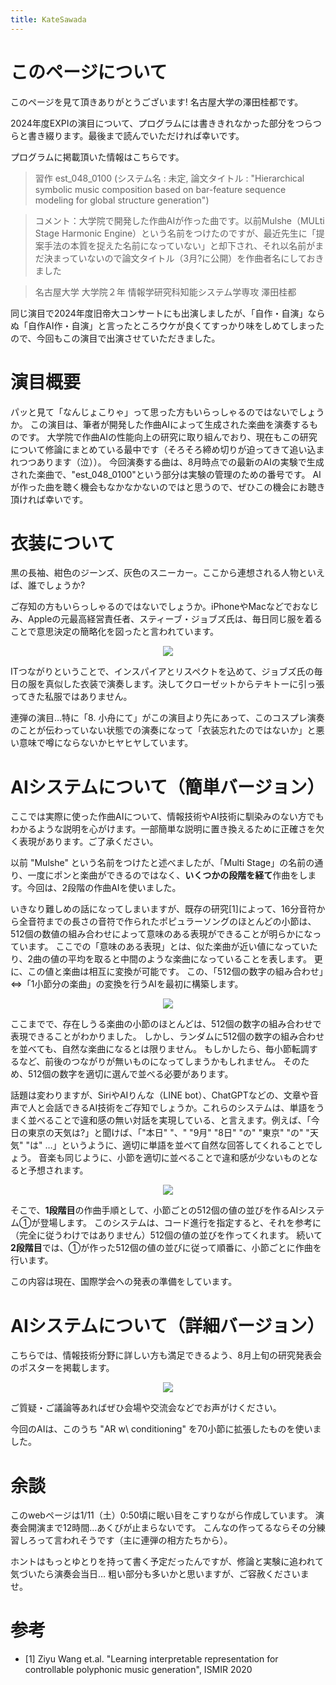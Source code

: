 ```yaml
---
title: KateSawada
---
```


<!-- Google tag (gtag.js) -->
<script async src="https://www.googletagmanager.com/gtag/js?id=G-V15TCBQT2E"></script>
<script>
  window.dataLayer = window.dataLayer || [];
  function gtag(){dataLayer.push(arguments);}
  gtag('js', new Date());

  gtag('config', 'G-V15TCBQT2E');
</script>

# このページについて

このページを見て頂きありがとうございます! 名古屋大学の澤田桂都です。

2024年度EXPIの演目について、プログラムには書ききれなかった部分をつらつらと書き綴ります。最後まで読んでいただければ幸いです。

プログラムに掲載頂いた情報はこちらです。

> 習作 est_048_0100
(システム名 : 未定, 論文タイトル : "Hierarchical symbolic music composition based on bar-feature sequence modeling for global structure generation")

> コメント：大学院で開発した作曲AIが作った曲です。以前Mulshe（MULti Stage Harmonic Engine）という名前をつけたのですが、最近先生に「提案手法の本質を捉えた名前になっていない」と却下され、それ以名前がまだ決まっていないので論文タイトル（3月?に公開）を作曲者名にしておきました

> 名古屋大学 大学院２年 情報学研究科知能システム学専攻 澤田桂都

同じ演目で2024年度旧帝大コンサートにも出演しましたが、「自作・自演」ならぬ「自作AI作・自演」と言ったところウケが良くてすっかり味をしめてしまったので、今回もこの演目で出演させていただきました。

# 演目概要

パッと見て「なんじょこりゃ」って思った方もいらっしゃるのではないでしょうか。
この演目は、筆者が開発した作曲AIによって生成された楽曲を演奏するものです。
大学院で作曲AIの性能向上の研究に取り組んでおり、現在もこの研究について修論にまとめている最中です（そろそろ締め切りが迫ってきて追い込まれつつあります（泣））。
今回演奏する曲は、8月時点での最新のAIの実験で生成された楽曲で、"est_048_0100"という部分は実験の管理のための番号です。
AIが作った曲を聴く機会もなかなかないのではと思うので、ぜひこの機会にお聴き頂ければ幸いです。

# 衣装について

黒の長袖、紺色のジーンズ、灰色のスニーカー。ここから連想される人物といえば、誰でしょうか?

ご存知の方もいらっしゃるのではないでしょうか。iPhoneやMacなどでおなじみ、Appleの元最高経営責任者、スティーブ・ジョブズ氏は、毎日同じ服を着ることで意思決定の簡略化を図ったと言われています。

<div style="text-align: center;">
    <a href="https://www.google.com/url?sa=i&url=https%3A%2F%2Fforbesjapan.com%2Farticles%2Fdetail%2F16710&psig=AOvVaw18xnoS3HipfdDoQe4FWPaU&ust=1725676311520000&source=images&cd=vfe&opi=89978449&ved=0CBEQjRxqFwoTCKiRxOu0rogDFQAAAAAdAAAAABAE" target="_blank" rel="noopener">
        <img src="https://images.forbesjapan.com/media/article/16710/images/main_image_d0d2972a2d25803d8f4930e31c2f356e.jpg?w=1200">
    </a>
</div>

ITつながりということで、インスパイアとリスペクトを込めて、ジョブズ氏の毎日の服を真似した衣装で演奏します。決してクローゼットからテキトーに引っ張ってきた私服ではありません。

連弾の演目…特に「8. 小舟にて」がこの演目より先にあって、このコスプレ演奏のことが伝わっていない状態での演奏になって「衣装忘れたのではないか」と悪い意味で噂にならないかヒヤヒヤしています。

# AIシステムについて（簡単バージョン）

ここでは実際に使った作曲AIについて、情報技術やAI技術に馴染みのない方でもわかるような説明を心がけます。一部簡単な説明に置き換えるために正確さを欠く表現があります。ご了承ください。

以前 "Mulshe" という名前をつけたと述べましたが、「Multi Stage」の名前の通り、一度にポンと楽曲ができるのではなく、**いくつかの段階を経て**作曲をします。今回は、2段階の作曲AIを使いました。

いきなり難しめの話になってしまいますが、既存の研究[1]によって、16分音符から全音符までの長さの音符で作られたポピュラーソングのほとんどの小節は、512個の数値の組み合わせによって意味のある表現ができることが明らかになっています。
ここでの「意味のある表現」とは、似た楽曲が近い値になっていたり、2曲の値の平均を取ると中間のような楽曲になっていることを表します。
更に、この値と楽曲は相互に変換が可能です。
この、「512個の数字の組み合わせ」⇔「1小節分の楽曲」の変換を行うAIを最初に構築します。
<div style="text-align: center;">
    <img src="images/a_1.drawio.png">
</div>

ここまでで、存在しうる楽曲の小節のほとんどは、512個の数字の組み合わせで表現できることがわかりました。
しかし、ランダムに512個の数字の組み合わせを並べても、自然な楽曲になるとは限りません。
もしかしたら、毎小節転調するなど、前後のつながりが無いものになってしまうかもしれません。
そのため、512個の数字を適切に選んで並べる必要があります。


話題は変わりますが、SiriやAIりんな（LINE bot）、ChatGPTなどの、文章や音声で人と会話できるAI技術をご存知でしょうか。これらのシステムは、単語をうまく並べることで違和感の無い対話を実現している、と言えます。例えば、「今日の東京の天気は?」と聞けば、「"本日" "、" "9月" "8日" "の" "東京" "の" "天気" "は" …」というように、適切に単語を並べて自然な回答してくれることでしょう。
音楽も同じように、小節を適切に並べることで違和感が少ないものとなると予想されます。

<div style="text-align: center;">
    <img src="images/a_2.drawio.png">
</div>

そこで、**1段階目**の作曲手順として、小節ごとの512個の値の並びを作るAIシステム①が登場します。
このシステムは、コード進行を指定すると、それを参考に（完全に従うわけではありません）512個の値の並びを作ってくれます。
続いて**2段階目**では、①が作った512個の値の並びに従って順番に、小節ごとに作曲を行います。

この内容は現在、国際学会への発表の準備をしています。

# AIシステムについて（詳細バージョン）

こちらでは、情報技術分野に詳しい方も満足できるよう、8月上旬の研究発表会のポスターを掲載します。

<div style="text-align: center;">
    <img src="images/b_1.png">
</div>

ご質疑・ご議論等あればぜひ会場や交流会などでお声がけください。

今回のAIは、このうち "AR w\ conditioning" を70小節に拡張したものを使いました。

# 余談

このwebページは1/11（土）0:50頃に眠い目をこすりながら作成しています。
演奏会開演まで12時間…あくびが止まらないです。
こんなの作ってるならその分練習しろって言われそうです（主に連弾の相方たちから）。

ホントはもっとゆとりを持って書く予定だったんですが、修論と実験に追われて気づいたら演奏会当日…
粗い部分も多いかと思いますが、ご容赦くださいませ。

# 参考
- [1] Ziyu Wang et.al. "Learning interpretable representation for controllable polyphonic music generation", ISMIR 2020
